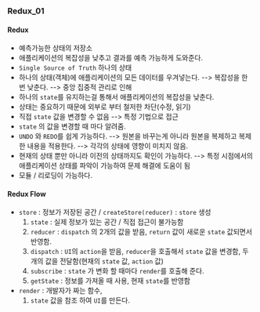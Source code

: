 ### Redux_01

#### Redux
- 예측가능한 상태의 저장소
- 애플리케이션의 복잡성을 낮추고 결과를 예측 가능하게 도와준다.
- `Single Source of Truth` 하나의 상태
- 하나의 상태(객체)에 애플리케이션의 모든 데이터를 우겨넣는다. --> 복잡성을 한 번 낮춘다. --> 중앙 집중적 관리로 인해
- 하나의 `state`를 유지하는걸 통해서 애플리케이션의 복잡성을 낮춘다.
- 상태는 중요하기 때문에 외부로 부터 철저한 차단(수정, 읽기)
- 직접 `state` 값을 변경할 수 없음 --> 특정 기법으로 접근
- `state` 의 값을 변경할 때 마다 알려줌.
- `UNDO` 와 `REDO`를 쉽게 가능하다. --> 원본을 바꾸는게 아니라 원본을 복제하고 복제한 내용을 적용한다. --> 각각의 상태에 영향이 미치지 않음.
- 현재의 상태 뿐만 아니라 이전의 상태까지도 확인이 가능하다. --> 특정 시점에서의 애플리케이션 상태를 파악이 가능하여 문제 해결에 도움이 됨
- 모듈 / 리로딩이 가능하다.

#### Redux Flow
- `store` : 정보가 저장된 공간 / `createStore(reducer)` : `store` 생성
  1. `state` : 실제 정보가 있는 공간 / 직접 접근이 불가능함
  2. `reducer` : `dispatch` 의 2개의 값을 받음, `return` 값이 새로운 `state` 값되면서 반영함.
  3. `dispatch` : `UI`의 `action`을 받음, `reducer`을 호출해서 `state` 값을 변경함, 두 개의 값을 전달함(현재의 `state` 값, `action` 값)
  4. `subscribe` : `state` 가 변화 할 때마다 `render`를 호출해 준다.
  5. `getState` : 정보를 가져올 때 사용, 현재 `state`를 반영함
- `render` : 개발자가 짜는 함수, 
  1. `state` 값을 참조 하여 `UI`를 만든다.